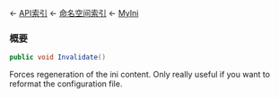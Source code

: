 ← [API索引](Api-Index) ← [命名空间索引](Namespace-Index) ← [MyIni](VRage.Game.ModAPI.Ingame.Utilities.MyIni)

### 概要

```csharp
public void Invalidate()
```

Forces regeneration of the ini content. Only really useful if you want to reformat the configuration file.

